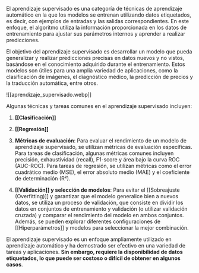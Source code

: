 El aprendizaje supervisado es una categoría de técnicas de aprendizaje automático en la que los modelos se entrenan utilizando datos etiquetados, es decir, con ejemplos de entradas y las salidas correspondientes. En este enfoque, el algoritmo utiliza la información proporcionada en los datos de entrenamiento para ajustar sus parámetros internos y aprender a realizar predicciones.

El objetivo del aprendizaje supervisado es desarrollar un modelo que pueda generalizar y realizar predicciones precisas en datos nuevos y no vistos, basándose en el conocimiento adquirido durante el entrenamiento. Estos modelos son útiles para una amplia variedad de aplicaciones, como la clasificación de imágenes, el diagnóstico médico, la predicción de precios y la traducción automática, entre otros.

![[aprendizaje_supervisado.webp]]

Algunas técnicas y tareas comunes en el aprendizaje supervisado incluyen:

1.  **[[Clasificación]]**

2.  **[[Regresión]]**

3.  **Métricas de evaluación**: Para evaluar el rendimiento de un modelo de aprendizaje supervisado, se utilizan métricas de evaluación específicas. Para tareas de clasificación, algunas métricas comunes incluyen precisión, exhaustividad (recall), F1-score y área bajo la curva ROC (AUC-ROC). Para tareas de regresión, se utilizan métricas como el error cuadrático medio (MSE), el error absoluto medio (MAE) y el coeficiente de determinación (R²).

4.  **[[Validación]] y selección de modelos**: Para evitar el [[Sobreajuste (Overfitting)]] y garantizar que el modelo generalice bien a nuevos datos, se utiliza un proceso de validación, que consiste en dividir los datos en conjuntos de entrenamiento y validación (o utilizar validación cruzada) y comparar el rendimiento del modelo en ambos conjuntos. Además, se pueden explorar diferentes configuraciones de [[Hiperparámetros]] y modelos para seleccionar la mejor combinación.

El aprendizaje supervisado es un enfoque ampliamente utilizado en aprendizaje automático y ha demostrado ser efectivo en una variedad de tareas y aplicaciones. **Sin embargo, requiere la disponibilidad de datos etiquetados, lo que puede ser costoso o difícil de obtener en algunos casos**.